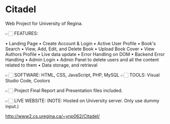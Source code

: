 # Citadel
Web Project for University of Regina.

👉🏻 FEATURES: 

• Landing Page
• Create Account & Login
• Active User Profile
• Book's Search 
• View, Add, Edit, and Delete Book
• Upload Book Cover
• View Authors Profile
• Live data update
• Error Handling on DOM
• Backend Error Handling
• Admin Login
• Admin Panel to delete users and all the content related to them
• Data storage, and retrieval

👉🏻 SOFTWARE: HTML, CSS, JavaScript, PHP, MySQL
👉🏻 TOOLS: Visual Studio Code, Coolors

👉🏻 Project Final Report and Presentation files included.

👉🏻 LIVE WEBSITE: (NOTE: Hosted on University server. Only use dummy input.)

http://www2.cs.uregina.ca/~ynp062/Citadel/
